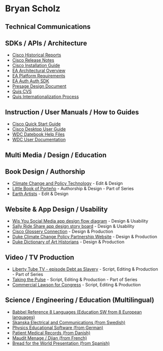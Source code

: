 # Bryan Scholz 

## Technical Communications  

## <a id='dev'></a>SDKs / APIs / Architecture 
* [Cisco Historical Reports](Cisco_CRA_hr.pdf)
* [Cisco Release Notes](Cisco_CRA_30crsrn.pdf)  
* [Cisco Installation Guide](Cisco_CRA_gspref.pdf)
* [EA Architectural Overview](EA_Archectural_Overview.v1.0.pdf) 
* [EA Platform Requirements](EA_Platform_Requirements.v1.0.pdf)
* [EA Auth Auth SDK](EA_Auth_Auth_Ident_SDK.pdf)  
* [Presage Design Document](Presage_MAT8_Design_Document.pdf)
* [Quis CVS](Quios_CVS_v1.1x.pdf)
* [Quis Internationalization Process](Quios_Internationalization_Process_v1.3.pdf)

## <a id='int'>Instruction / User Manuals / How to Guides
* [Cisco Quick Start Guide](Cisco_CRA_sup_enhanced.pdf)
* [Cisco Desktop User Guide](Cisco_CRA_deskuser.pdf)
* [WDC Datebook Help Files](WDC_Datebook_Help_Files.pdf) 
* [WDC User Documentation](WDC_User_documentation_ver1x.pdf) 


## Multi Media / Design / Education 
  
## <a id='int'>Book Design / Authorship
* [Climate Change and Policy Technology](Duke_CCPP_ClimateBook.pdf) - Edit & Design
* [Little Book of Porteño](Little_Book_of_Porteno.jpg) - Authorship & Design - Part of Series
* [Earth Artists](EarthArtists.jpg) - Edit & Design

## <a id='des'>Website & App Design / Usability
* [Wis You Social Media app design flow diagram](wisyou_mvp_20150927-ak.pdf) - Design & Usability
* [Sally Ride Share app design story board](sally_landing_pages.pdf) - Design & Usability
* [Cisco Glossery Connection](Cisco_CGC.jpg) - Design & Production
* [Duke Climate Change Policy Partnership Website](Duke_CCCP.jpg) - Design & Production
* [Duke Dictionary of Art Historians](Duke_Dictionary_of_Art_Historians.jpg) - Design & Production

## <a id='vid'>Video / TV Production
* [Liberty Tube TV - episode Debt as Slavery](LibertyTubeTV2.jpg) - Script, Editing & Production - Part of Series
* [Taking the Pulse](TakingthePulse2.jpg) - Script, Editing & Production - Part of Series
* [Commercial Lawson for Congress](LawsonforCongress3.jpg) - Script, Editing & Production


## <a id='lan'>Science / Engineering / Education (Multilingual)
* [Babbel Reference 8 Languages (Education SW from 8 European languages)](Babbel_Referenz_A.Scholz_8_Languages.pdf)
* [Skanska Electrical and Communications (from Swedish)](Skanska_Elo_ch_telesystem.pdf)  
* [Physics Educational Software (from German)](Cornelsen_Genius_Unternehmen_Physik3.jpg)
* [Patient Medical Records (from Danish)](Danish_Medical_report_003796.pdf)  
* [Maudit Menage / Djian (from French)](Maudit_menage__Djian_EN.pdf)
* [Bread for the World Presentation (from Spanish)](OEDI_DDHH_Experiencias_BfdW_EN.pdf) 
